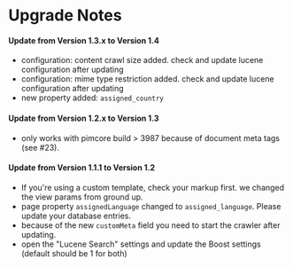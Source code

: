 # Upgrade Notes

#### Update from Version 1.3.x to Version 1.4
- configuration: content crawl size added. check and update lucene configuration after updating
- configuration: mime type restriction added. check and update lucene configuration after updating
- new property added: `assigned_country`

#### Update from Version 1.2.x to Version 1.3
- only works with pimcore build > 3987 because of document meta tags (see #23).

#### Update from Version 1.1.1 to Version 1.2
- If you're using a custom template, check your markup first. we changed the view params from ground up.
- page property `assignedLanguage` changed to `assigned_language`. Please update your database entries.
- because of the new `customMeta` field you need to start the crawler after updating.
- open the "Lucene Search" settings and update the Boost settings (default should be 1 for both)

